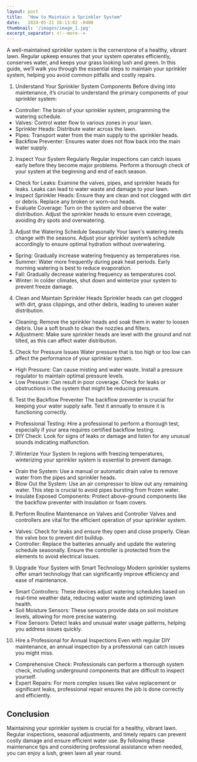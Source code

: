 ```yaml
---
layout: post
title:  "How to Maintain a Sprinkler System"
date:   2024-05-21 16:13:02 -0400
thumbnail: '/images/image_1.jpg'
excerpt_separator: <!--more-->
---
```

A well-maintained sprinkler system is the cornerstone of a healthy, vibrant lawn. <!--more-->Regular upkeep ensures that your system operates efficiently, conserves water, and keeps your grass looking lush and green. In this guide, we’ll walk you through the essential steps to maintain your sprinkler system, helping you avoid common pitfalls and costly repairs.
1. Understand Your Sprinkler System Components
Before diving into maintenance, it’s crucial to understand the primary components of your sprinkler system:
* Controller: The brain of your sprinkler system, programming the watering schedule.
* Valves: Control water flow to various zones in your lawn.
* Sprinkler Heads: Distribute water across the lawn.
* Pipes: Transport water from the main supply to the sprinkler heads.
* Backflow Preventer: Ensures water does not flow back into the main water supply.
2. Inspect Your System Regularly
Regular inspections can catch issues early before they become major problems. Perform a thorough check of your system at the beginning and end of each season.
* Check for Leaks: Examine the valves, pipes, and sprinkler heads for leaks. Leaks can lead to water waste and damage to your lawn.
* Inspect Sprinkler Heads: Ensure they are clean and not clogged with dirt or debris. Replace any broken or worn-out heads.
* Evaluate Coverage: Turn on the system and observe the water distribution. Adjust the sprinkler heads to ensure even coverage, avoiding dry spots and overwatering.
3. Adjust the Watering Schedule Seasonally
Your lawn's watering needs change with the seasons. Adjust your sprinkler system’s schedule accordingly to ensure optimal hydration without overwatering.
* Spring: Gradually increase watering frequency as temperatures rise.
* Summer: Water more frequently during peak heat periods. Early morning watering is best to reduce evaporation.
* Fall: Gradually decrease watering frequency as temperatures cool.
* Winter: In colder climates, shut down and winterize your system to prevent freeze damage.
4. Clean and Maintain Sprinkler Heads
Sprinkler heads can get clogged with dirt, grass clippings, and other debris, leading to uneven water distribution.
* Cleaning: Remove the sprinkler heads and soak them in water to loosen debris. Use a soft brush to clean the nozzles and filters.
* Adjustment: Make sure sprinkler heads are level with the ground and not tilted, as this can affect water distribution.
5. Check for Pressure Issues
Water pressure that is too high or too low can affect the performance of your sprinkler system.
* High Pressure: Can cause misting and water waste. Install a pressure regulator to maintain optimal pressure levels.
* Low Pressure: Can result in poor coverage. Check for leaks or obstructions in the system that might be reducing pressure.
6. Test the Backflow Preventer
The backflow preventer is crucial for keeping your water supply safe. Test it annually to ensure it is functioning correctly.
* Professional Testing: Hire a professional to perform a thorough test, especially if your area requires certified backflow testing.
* DIY Check: Look for signs of leaks or damage and listen for any unusual sounds indicating malfunction.
7. Winterize Your System
In regions with freezing temperatures, winterizing your sprinkler system is essential to prevent damage.
* Drain the System: Use a manual or automatic drain valve to remove water from the pipes and sprinkler heads.
* Blow Out the System: Use an air compressor to blow out any remaining water. This step is crucial to avoid pipes bursting from frozen water.
* Insulate Exposed Components: Protect above-ground components like the backflow preventer with insulation or foam covers.
8. Perform Routine Maintenance on Valves and Controller
Valves and controllers are vital for the efficient operation of your sprinkler system.
* Valves: Check for leaks and ensure they open and close properly. Clean the valve box to prevent dirt buildup.
* Controller: Replace the batteries annually and update the watering schedule seasonally. Ensure the controller is protected from the elements to avoid electrical issues.
9. Upgrade Your System with Smart Technology
Modern sprinkler systems offer smart technology that can significantly improve efficiency and ease of maintenance.
* Smart Controllers: These devices adjust watering schedules based on real-time weather data, reducing water waste and optimizing lawn health.
* Soil Moisture Sensors: These sensors provide data on soil moisture levels, allowing for more precise watering.
* Flow Sensors: Detect leaks and unusual water usage patterns, helping you address issues quickly.
10. Hire a Professional for Annual Inspections
Even with regular DIY maintenance, an annual inspection by a professional can catch issues you might miss.
* Comprehensive Check: Professionals can perform a thorough system check, including underground components that are difficult to inspect yourself.
* Expert Repairs: For more complex issues like valve replacement or significant leaks, professional repair ensures the job is done correctly and efficiently.

## Conclusion
Maintaining your sprinkler system is crucial for a healthy, vibrant lawn. Regular inspections, seasonal adjustments, and timely repairs can prevent costly damage and ensure efficient water use. By following these maintenance tips and considering professional assistance when needed, you can enjoy a lush, green lawn all year round.
